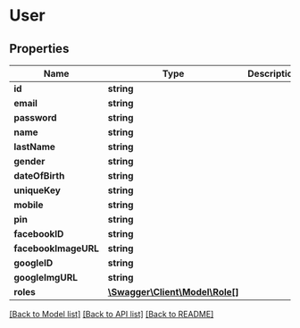 # User

## Properties
Name | Type | Description | Notes
------------ | ------------- | ------------- | -------------
**id** | **string** |  | 
**email** | **string** |  | 
**password** | **string** |  | [optional] 
**name** | **string** |  | 
**lastName** | **string** |  | 
**gender** | **string** |  | [optional] 
**dateOfBirth** | **string** |  | [optional] 
**uniqueKey** | **string** |  | [optional] 
**mobile** | **string** |  | [optional] 
**pin** | **string** |  | [optional] 
**facebookID** | **string** |  | [optional] 
**facebookImageURL** | **string** |  | [optional] 
**googleID** | **string** |  | [optional] 
**googleImgURL** | **string** |  | [optional] 
**roles** | [**\Swagger\Client\Model\Role[]**](Role.md) |  | [optional] 

[[Back to Model list]](../README.md#documentation-for-models) [[Back to API list]](../README.md#documentation-for-api-endpoints) [[Back to README]](../README.md)


